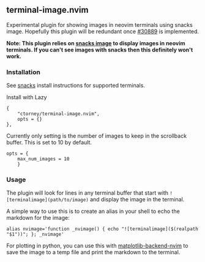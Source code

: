 ## terminal-image.nvim

Experimental plugin for showing images in neovim terminals using snacks image. Hopefully this plugin will be redundant once [#30889](https://github.com/neovim/neovim/issues/30889) is implemented.

**Note: This plugin relies on [snacks image](https://github.com/folke/snacks.nvim/blob/main/docs/image.md) to display images in neovim terminals. If you can't see images with snacks then this definitely won't work.**


### Installation

See [snacks](https://github.com/folke/snacks.nvim/blob/main/docs/image.md) install instructions for supported terminals.

Install with Lazy

```
{
    "ctorney/terminal-image.nvim",
    opts = {} 
},
```

Currently only setting is the number of images to keep in the scrollback buffer. This is set to 10 by default.

```
opts = {
    max_num_images = 10
    }
```

### Usage

The plugin will look for lines in any terminal buffer that start with `![terminalimage](path/to/image)` and display the image in the terminal.

A simple way to use this is to create an alias in your shell to echo the markdown for the image:
```
alias nvimage='function _nvimage() { echo "![terminalimage]($(realpath "$1"))"; }; _nvimage'
```

For plotting in python, you can use this with [matplotlib-backend-nvim](https://github.com/ctorney/matplotlib-backend-nvim) to save the image to a temp file and print the markdown to the terminal.


